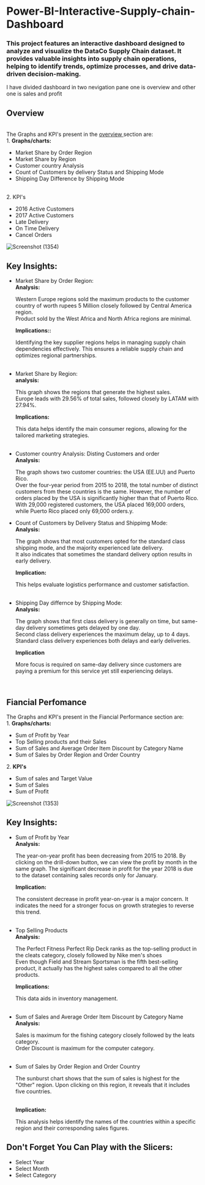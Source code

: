 <h1> Power-BI-Interactive-Supply-chain-Dashboard </h1>
<h3>This project features an interactive dashboard designed to analyze and visualize the DataCo Supply Chain dataset. It provides valuable insights into supply chain operations, helping to identify trends, optimize processes, and drive data-driven decision-making.</h3>

I have divided dashboard in two nevigation pane one is overview and other one is sales and profit
<h2>Overview</h2>
</br>
The Graphs and KPI's present in the <u> overview </u> section are:
<br/>
1. <b>Graphs/charts:</b>
</br>

<ul>
  <li>Market Share by Order Region</li>
  <li>Market Share by Region</li>
  <li> Customer country Analysis</li>
  <li>Count of Customers by delivery Status and Shipping Mode</li>
  <li> Shipping Day Difference by Shipping Mode</li>
</ul>
</br>
2. KPI's
<ul>
  <li>2016 Active Customers</li>
  <li>2017 Active Customers</li>
  <li>Late Delivery</li>
  <li>On Time Delivery</li>
  <li>Cancel Orders</li>
</ul>

![Screenshot (1354)](https://github.com/Priy-Sharma/Power-BI-Interactive-Supply-chain-Dashboard/assets/161149109/e84e42b8-9e5c-420f-aed5-7708b141ca73)


<h2><b>Key Insights:</b></h2>
<ul>
<li>Market Share by Order Region:</li>
<b> Analysis: </b>
</br>
<p>Western Europe regions sold the maximum products to the customer country of worth rupees 5 Million closely followed by Central America region.
</br>
Product sold by the West Africa and North Africa regions are minimal.
</p>
<b> Implications:: </b>
<p>Identifying the key supplier regions helps in managing supply chain dependencies effectively. This ensures a reliable supply chain and optimizes regional partnerships.</p>
</br>
<li>Market Share by Region:</li>
<b>analysis:</b>
</br>
<p>This graph shows the regions that generate the highest sales.</br>
Europe leads with 29.56% of total sales, followed closely by LATAM with 27.94%.
</p>
<b>Implications:</b>
<p>This data helps identify the main consumer regions, allowing for the tailored marketing strategies.</p>
</br>
<li>Customer country Analysis: Disting Customers and order</li> 
<b>Analysis:</b>
<p>The graph shows two customer countries: the USA (EE.UU) and Puerto Rico.</br>
Over the four-year period from 2015 to 2018, the total number of distinct customers from these countries is the same. However, the number of orders placed by the USA is significantly higher than that of Puerto Rico. </br>
With 29,000 registered customers, the USA placed 169,000 orders, while Puerto Rico placed only 69,000 orders.y.
</p>
<li> Count of Customers by Delivery Status and Shippimg Mode:</li>
<b>Analysis:</b>
<p>The graph shows that most customers opted for the standard class shipping mode, and the majority experienced late delivery. </br>
  It also indicates that sometimes the standard delivery option results in early delivery.
</p>
<b>Implication:</b>
<p>This helps evaluate logistics performance and customer satisfaction.</p>
</br>
<li>Shipping Day differnce by Shipping Mode:</li>
<b>Analysis:</b>
<p>The graph shows that first class delivery is generally on time, but same-day delivery sometimes gets delayed by one day. </br>
  Second class delivery experiences the maximum delay, up to 4 days. </br>
  Standard class delivery experiences both delays and early deliveries. 
</p>
<b>Implication</b>
<p>More focus is required on same-day delivery since customers are paying a premium for this service yet still experiencing delays.</p>

</ul>
</br>
<h2>Fiancial Perfomance</h2>
The Graphs and KPI's present in the <bu> Fiancial Performance </bu> section are:
<br/>
1. <b>Graphs/charts:</b>
</br>

<ul>
  <li>Sum of Profit by Year</li>
  <li>Top Selling products and their Sales</li>
  <li> Sum of Sales and Average Order Item Discount by Category Name</li>
  <li>Sum of Sales by Order Region and Order Country</li>
</ul>
2. <b>KPI's</b>
<ul>
  <li> Sum of sales and Target Value
  </li>
  <li> Sum of Sales</li>
  <li> Sum of Profit</li>
</ul>


![Screenshot (1353)](https://github.com/Priy-Sharma/Power-BI-Interactive-Supply-chain-Dashboard/assets/161149109/ff041dc5-7479-455c-a0d4-8db8b0a5ec8b)

<h2><b>Key Insights:</b></h2>
<ul>
  <li>Sum of Profit by Year</li>
<b>Analysis:</b>
<p>The year-on-year profit has been decreasing from 2015 to 2018. By clicking on the drill-down button, we can view the profit by month in the same graph. The significant decrease in profit for the year 2018 is due to the dataset containing sales records only for January.</p>
<b>Implication:</b>
<p>The consistent decrease in profit year-on-year is a major concern. It indicates the need for a stronger focus on growth strategies to reverse this trend.</p>
</br>
<li>Top Selling Products</li>
 <b>Analysis:</b>
  <p>The Perfect Fitness Perfect Rip Deck ranks as the top-selling product in the cleats category, closely followed by Nike men's shoes </br>
  Even though Field and Stream Sportsman is the fifth best-selling product, it actually has the highest sales compared to all the other products.
  </p>
  <b>Implications:</b>
  <p>This data aids in inventory management.</p>
</br>
  <li> Sum of Sales and Average Order Item Discount by Category Name</li>
  <b>Analysis:</b>
  <p>Sales is maximum for the fishing category closely followed by the  leats category.
  </br>
  Order Discount is maximum for the computer category.
  </p>
</br>
  <li>Sum of Sales by Order Region and Order Country</li>
  <p>The sunburst chart shows that the sum of sales is highest for the "Other" region. Upon clicking on this region, it reveals that it includes five countries. </p>
</br>
  <b>Implication:</b>
  <p>This analysis helps identify the names of the countries within a specific region and their corresponding sales figures.</p>
</ul>

<h2> Don't Forget You Can Play with the Slicers: </h2>
<ul>
  <li>Select Year</li>
  <li>Select Month</li>
  <li>Select Category</li>
</ul>
